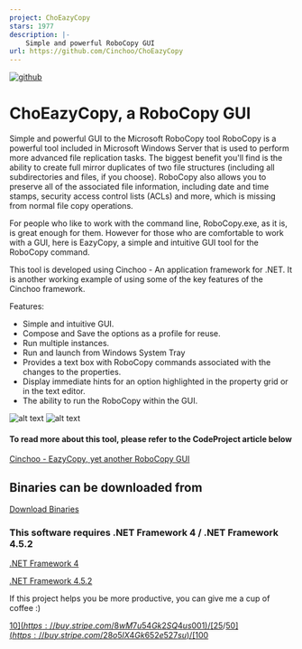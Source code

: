 ```yaml
---
project: ChoEazyCopy
stars: 1977
description: |-
    Simple and powerful RoboCopy GUI 
url: https://github.com/Cinchoo/ChoEazyCopy
---
```


[![github](https://img.shields.io/github/stars/Cinchoo/ChoEazyCopy.svg)]()

# ChoEazyCopy, a RoboCopy GUI
Simple and powerful GUI to the Microsoft RoboCopy tool
RoboCopy is a powerful tool included in Microsoft Windows Server that is used to perform more advanced file replication tasks. The biggest benefit you'll find is the ability to create full mirror duplicates of two file structures (including all subdirectories and files, if you choose). RoboCopy also allows you to preserve all of the associated file information, including date and time stamps, security access control lists (ACLs) and more, which is missing from normal file copy operations.

For people who like to work with the command line, RoboCopy.exe, as it is, is great enough for them. However for those who are comfortable to work with a GUI, here is EazyCopy, a simple and intuitive GUI tool for the RoboCopy command.

This tool is developed using Cinchoo - An application framework for .NET. It is another working example of using some of the key features of the Cinchoo framework.

Features:

* Simple and intuitive GUI.
* Compose and Save the options as a profile for reuse.
* Run multiple instances.
* Run and launch from Windows System Tray
* Provides a text box with RoboCopy commands associated with the changes to the properties.
* Display immediate hints for an option highlighted in the property grid or in the text editor.
* The ability to run the RoboCopy within the GUI.

![alt text](Images/EazyCopyMain.PNG)
![alt text](Images/EazyCopyMain1.PNG)
 
#### To read more about this tool, please refer to the CodeProject article below

[Cinchoo - EazyCopy, yet another RoboCopy GUI](http://www.codeproject.com/Articles/988605/Cinchoo-EazyCopy-yet-another-RoboCopy-GU)

## Binaries can be downloaded from 

[Download Binaries](https://github.com/Cinchoo/ChoEazyCopy/releases)

### This software requires .NET Framework 4 / .NET Framework 4.5.2

[.NET Framework 4](https://www.microsoft.com/en-us/download/confirmation.aspx?id=17718)

[.NET Framework 4.5.2](https://www.microsoft.com/en-us/download/details.aspx?id=42642)


If this project helps you be more productive, you can give me a cup of coffee :)

[$10](https://buy.stripe.com/8wM7u54Gk2SQ4us001)/[$25](https://buy.stripe.com/8wMdSt5KogJGf969AE)/[$50](https://buy.stripe.com/28o5lX4Gk652e527su)/[$100](https://buy.stripe.com/eVa3dP2ycbpm0ec6or)


